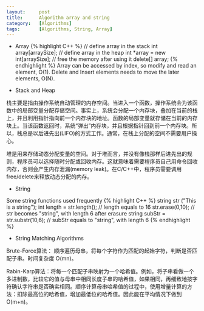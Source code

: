 ```yaml
---
layout:     post
title:      Algorithm array and string
category:   [Algorithms] 
tags:		[Algorithms, String, Array]
---
```


* Array
{% highlight C++ %}
// define array in the stack
int array[arraySize];
// define array in the heap
int *array = new int[arraySize];
// free the memory after using it
delete[] array;
{% endhighlight %}
Array can be accessed by index, so modify and read an element, O(1).
Delete and Insert elements needs to move the later elements, O(N).

* Stack and Heap

栈主要是指由操作系统自动管理的内存空间。当进入一个函数，操作系统会为该函数中的局部变量分配存储空间。事实上，系统会分配一个内存块，叠加在当前的栈上，并且利用指针指向前一个内存块的地址。函数的局部变量就存储在当前的内存块上。当该函数返回时，系统“弹出”内存块，并且根据指针回到前一个内存块。所以，栈总是以后进先出(LIFO)的方式工作。通常，在栈上分配的空间不需要用户操心。

堆是用来存储动态分配变量的空间。对于堆而言，并没有像栈那样后进先出的规则，程序员可以选择随时分配或回收内存。这就意味着需要程序员自己用命令回收内存，否则会产生内存泄漏(memory leak)。在C/C++中，程序员需要调用free/delete来释放动态分配的内存。

* String

Some string functions used frequently
{% highlight C++ %}
string str ("This is a string");
int length = str.length();    // length equals to 16
str.erase(0,10);    // str becomes "string", with length 6 after erasure
string subStr = str.substr(10,6);    // subStr equals to "string", with length 6
{% endhighlight %}

* String Matching Algorithms

Brute-Force算法： 顺序遍历母串，将每个字符作为匹配的起始字符，判断是否匹配子串。时间复杂度 O(mn)。

Rabin-Karp算法：将每一个匹配子串映射为一个哈希值。例如，将子串看做一个多进制数，比较它的值与母串中相同长度子串的哈希值，如果相同，再细致地按字符确认字符串是否确实相同。顺序计算母串哈希值的过程中，使用增量计算的方法：扣除最高位的哈希值，增加最低位的哈希值。因此能在平均情况下做到O(m+n)。
